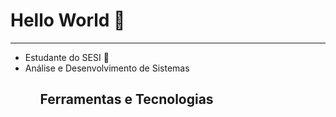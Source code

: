 

<!--
**NathanFerrerira/NathanFerrerira** is a ✨ _special_ ✨ repository because its `README.md` (this file) appears on your GitHub profile.

Here are some ideas to get you started:

- 🔭 I’m currently working on ...
- 🌱 I’m currently learning ...
- 👯 I’m looking to collaborate on ...
- 🤔 I’m looking for help with ...
- 💬 Ask me about ...
- 📫 How to reach me: ...
- 😄 Pronouns: ...
- ⚡ Fun fact: ...
-->
<head>
 
</head>
<body>
 <h1> Hello World 💖 </h1>
  <hr>
  <ul>
   <li>Estudante do SESI 📖</li>
   <li>Análise e Desenvolvimento de Sistemas</li>
  <ul> 
   
   ## Ferramentas e Tecnologias
   


